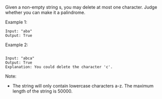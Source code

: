 Given a non-empty string s, you may delete at most one character. Judge whether you can make it a palindrome.

Example 1:

```
Input: "aba"
Output: True
```

Example 2:
```

Input: "abca"
Output: True
Explanation: You could delete the character 'c'.
```

Note:
 - The string will only contain lowercase characters a-z. The maximum length of the string is 50000.

